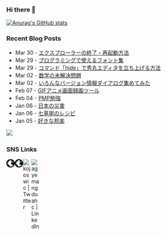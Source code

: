 ### Hi there 👋

[![Anurag's GitHub stats](https://github-readme-stats.vercel.app/api?username=kenjinote)](https://github.com/anuraghazra/github-readme-stats)


### Recent Blog Posts
<!-- feed start -->
- Mar 30 - [エクスプローラーの終了・再起動方法](https://kenji.blog/posts/%E3%82%A8%E3%82%AF%E3%82%B9%E3%83%97%E3%83%AD%E3%83%BC%E3%83%A9%E3%83%BC%E3%81%AE%E7%B5%82%E4%BA%86%E5%86%8D%E8%B5%B7%E5%8B%95%E6%96%B9%E6%B3%95/)
- Mar 29 - [プログラミングで使えるフォント集](https://kenji.blog/posts/%E3%83%97%E3%83%AD%E3%82%B0%E3%83%A9%E3%83%9F%E3%83%B3%E3%82%B0%E3%81%A7%E4%BD%BF%E3%81%88%E3%82%8B%E3%83%95%E3%82%A9%E3%83%B3%E3%83%88%E9%9B%86/)
- Mar 29 - [コマンド「hide」で秀丸エディタを立ち上げる方法](https://kenji.blog/posts/%E3%82%B3%E3%83%9E%E3%83%B3%E3%83%89hide%E3%81%A7%E7%A7%80%E4%B8%B8%E3%82%A8%E3%83%87%E3%82%A3%E3%82%BF%E3%82%92%E7%AB%8B%E3%81%A1%E4%B8%8A%E3%81%92%E3%82%8B%E6%96%B9%E6%B3%95/)
- Mar 02 - [数学の未解決問題](https://kenji.blog/posts/%E6%95%B0%E5%AD%A6%E3%81%AE%E6%9C%AA%E8%A7%A3%E6%B1%BA%E5%95%8F%E9%A1%8C/)
- Mar 02 - [いろんなバージョン情報ダイアログ集めてみた](https://kenji.blog/posts/%E3%81%84%E3%82%8D%E3%82%93%E3%81%AA%E3%83%90%E3%83%BC%E3%82%B8%E3%83%A7%E3%83%B3%E6%83%85%E5%A0%B1%E3%83%80%E3%82%A4%E3%82%A2%E3%83%AD%E3%82%B0%E9%9B%86%E3%82%81%E3%81%A6%E3%81%BF%E3%81%9F/)
- Feb 07 - [GIFアニメ画面録画ツール](https://kenji.blog/posts/gif%E3%82%A2%E3%83%8B%E3%83%A1%E7%94%BB%E9%9D%A2%E9%8C%B2%E7%94%BB%E3%83%84%E3%83%BC%E3%83%AB/)
- Feb 04 - [PMP勉強](https://kenji.blog/posts/pmp%E5%8B%89%E5%BC%B7/)
- Jan 06 - [日本の災害](https://kenji.blog/posts/%E6%97%A5%E6%9C%AC%E3%81%AE%E7%81%BD%E5%AE%B3/)
- Jan 06 - [七草粥のレシピ](https://kenji.blog/posts/%E4%B8%83%E8%8D%89%E7%B2%A5%E3%81%AE%E3%83%AC%E3%82%B7%E3%83%94/)
- Jan 05 - [好きな邦楽](https://kenji.blog/posts/%E5%A5%BD%E3%81%8D%E3%81%AA%E9%82%A6%E6%A5%BD/)
<!-- feed end -->

<!-- GitHub Profile Views Counter -->
![](https://komarev.com/ghpvc/?username=kenjinote)

<!-- SNS Links -->
### SNS Links
[<img align="left" alt="codewithkojo.com" width="22px" src="https://raw.githubusercontent.com/iconic/open-iconic/master/svg/globe.svg" />][website1]
[<img align="left" alt="codewithkojo.com" width="22px" src="https://raw.githubusercontent.com/iconic/open-iconic/master/svg/globe.svg" />][website2]
[<img align="left" alt="kojoswic | Twitter" width="22px" src="https://cdn.jsdelivr.net/npm/simple-icons@v3/icons/twitter.svg" />][twitter]
[<img align="left" alt="agyemangduahc | LinkedIn" width="22px" src="https://cdn.jsdelivr.net/npm/simple-icons@v3/icons/linkedin.svg" />][linkedin]

[website1]: https://hack.jp
[website2]: https://kenji.blog
[twitter]: https://twitter.com/kenjinote
[linkedin]: https://www.linkedin.com/in/kenjinote/

<!--
**kenjinote/kenjinote** is a ✨ _special_ ✨ repository because its `README.md` (this file) appears on your GitHub profile.

Here are some ideas to get you started:

- 🔭 I’m currently working on ...
- 🌱 I’m currently learning ...
- 👯 I’m looking to collaborate on ...
- 🤔 I’m looking for help with ...
- 💬 Ask me about ...
- 📫 How to reach me: ...
- 😄 Pronouns: ...
- ⚡ Fun fact: ...
-->

